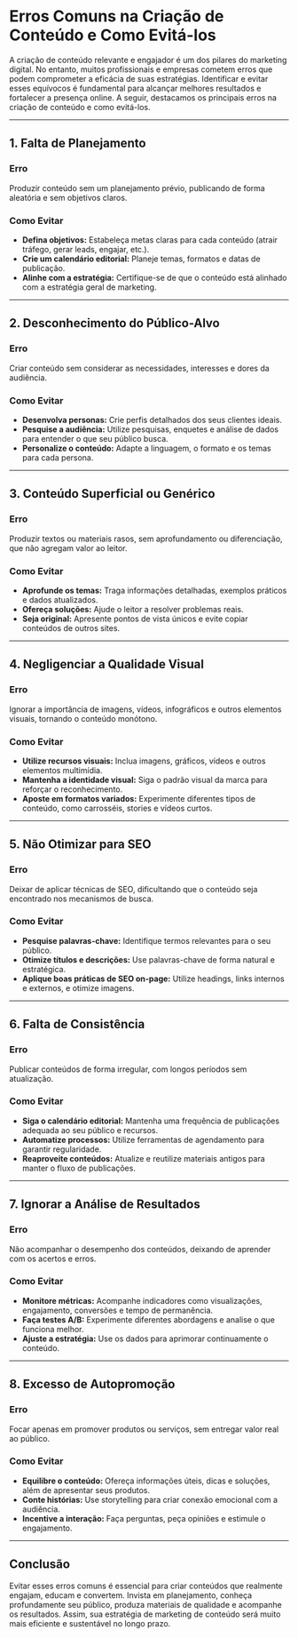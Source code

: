 
# Erros Comuns na Criação de Conteúdo e Como Evitá-los

A criação de conteúdo relevante e engajador é um dos pilares do marketing digital. No entanto, muitos profissionais e empresas cometem erros que podem comprometer a eficácia de suas estratégias. Identificar e evitar esses equívocos é fundamental para alcançar melhores resultados e fortalecer a presença online. A seguir, destacamos os principais erros na criação de conteúdo e como evitá-los.

---

## 1. **Falta de Planejamento**

### **Erro**
Produzir conteúdo sem um planejamento prévio, publicando de forma aleatória e sem objetivos claros.

### **Como Evitar**
- **Defina objetivos:** Estabeleça metas claras para cada conteúdo (atrair tráfego, gerar leads, engajar, etc.).
- **Crie um calendário editorial:** Planeje temas, formatos e datas de publicação.
- **Alinhe com a estratégia:** Certifique-se de que o conteúdo está alinhado com a estratégia geral de marketing.

---

## 2. **Desconhecimento do Público-Alvo**

### **Erro**
Criar conteúdo sem considerar as necessidades, interesses e dores da audiência.

### **Como Evitar**
- **Desenvolva personas:** Crie perfis detalhados dos seus clientes ideais.
- **Pesquise a audiência:** Utilize pesquisas, enquetes e análise de dados para entender o que seu público busca.
- **Personalize o conteúdo:** Adapte a linguagem, o formato e os temas para cada persona.

---

## 3. **Conteúdo Superficial ou Genérico**

### **Erro**
Produzir textos ou materiais rasos, sem aprofundamento ou diferenciação, que não agregam valor ao leitor.

### **Como Evitar**
- **Aprofunde os temas:** Traga informações detalhadas, exemplos práticos e dados atualizados.
- **Ofereça soluções:** Ajude o leitor a resolver problemas reais.
- **Seja original:** Apresente pontos de vista únicos e evite copiar conteúdos de outros sites.

---

## 4. **Negligenciar a Qualidade Visual**

### **Erro**
Ignorar a importância de imagens, vídeos, infográficos e outros elementos visuais, tornando o conteúdo monótono.

### **Como Evitar**
- **Utilize recursos visuais:** Inclua imagens, gráficos, vídeos e outros elementos multimídia.
- **Mantenha a identidade visual:** Siga o padrão visual da marca para reforçar o reconhecimento.
- **Aposte em formatos variados:** Experimente diferentes tipos de conteúdo, como carrosséis, stories e vídeos curtos.

---

## 5. **Não Otimizar para SEO**

### **Erro**
Deixar de aplicar técnicas de SEO, dificultando que o conteúdo seja encontrado nos mecanismos de busca.

### **Como Evitar**
- **Pesquise palavras-chave:** Identifique termos relevantes para o seu público.
- **Otimize títulos e descrições:** Use palavras-chave de forma natural e estratégica.
- **Aplique boas práticas de SEO on-page:** Utilize headings, links internos e externos, e otimize imagens.

---

## 6. **Falta de Consistência**

### **Erro**
Publicar conteúdos de forma irregular, com longos períodos sem atualização.

### **Como Evitar**
- **Siga o calendário editorial:** Mantenha uma frequência de publicações adequada ao seu público e recursos.
- **Automatize processos:** Utilize ferramentas de agendamento para garantir regularidade.
- **Reaproveite conteúdos:** Atualize e reutilize materiais antigos para manter o fluxo de publicações.

---

## 7. **Ignorar a Análise de Resultados**

### **Erro**
Não acompanhar o desempenho dos conteúdos, deixando de aprender com os acertos e erros.

### **Como Evitar**
- **Monitore métricas:** Acompanhe indicadores como visualizações, engajamento, conversões e tempo de permanência.
- **Faça testes A/B:** Experimente diferentes abordagens e analise o que funciona melhor.
- **Ajuste a estratégia:** Use os dados para aprimorar continuamente o conteúdo.

---

## 8. **Excesso de Autopromoção**

### **Erro**
Focar apenas em promover produtos ou serviços, sem entregar valor real ao público.

### **Como Evitar**
- **Equilibre o conteúdo:** Ofereça informações úteis, dicas e soluções, além de apresentar seus produtos.
- **Conte histórias:** Use storytelling para criar conexão emocional com a audiência.
- **Incentive a interação:** Faça perguntas, peça opiniões e estimule o engajamento.

---

## Conclusão

Evitar esses erros comuns é essencial para criar conteúdos que realmente engajam, educam e convertem. Invista em planejamento, conheça profundamente seu público, produza materiais de qualidade e acompanhe os resultados. Assim, sua estratégia de marketing de conteúdo será muito mais eficiente e sustentável no longo prazo.
```
